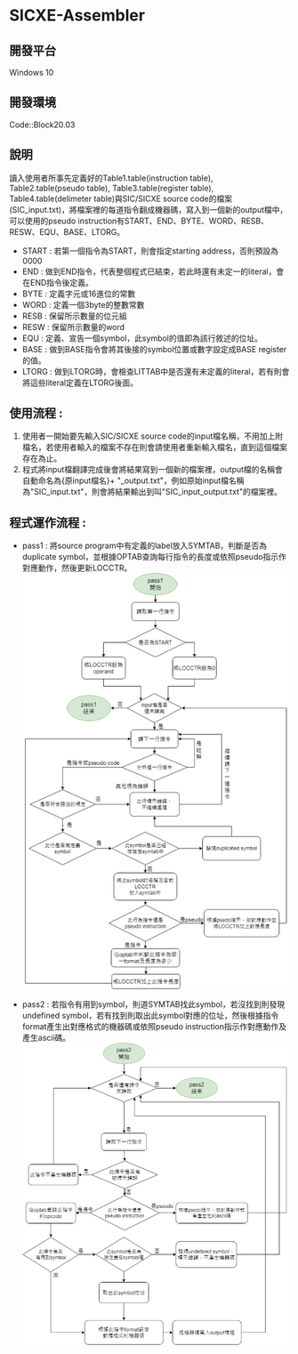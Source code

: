# SICXE-Assembler

## 開發平台
Windows 10

## 開發環境
Code::Block20.03

## 說明
讀入使用者所事先定義好的Table1.table(instruction table), Table2.table(pseudo table), Table3.table(register table), Table4.table(delimeter table)與SIC/SICXE source code的檔案(SIC_input.txt)，將檔案裡的每道指令翻成機器碼，寫入到一個新的output檔中，可以使用的pseudo instruction有START、END、BYTE、WORD、RESB、RESW、EQU、BASE、LTORG。  
- START : 若第一個指令為START，則會指定starting address，否則預設為0000
- END : 做到END指令，代表整個程式已結束，若此時還有未定一的literal，會在END指令後定義。
- BYTE : 定義字元或16進位的常數
- WORD : 定義一個3byte的整數常數
- RESB : 保留所示數量的位元組
- RESW : 保留所示數量的word
- EQU : 定義、宣告一個symbol，此symbol的值即為該行敘述的位址。
- BASE : 做到BASE指令會將其後接的symbol位置或數字設定成BASE register的值。 
- LTORG : 做到LTORG時，會檢查LITTAB中是否還有未定義的literal，若有則會將這些literal定義在LTORG後面。


## 使用流程 :
1. 使用者一開始要先輸入SIC/SICXE source code的input檔名稱，不用加上附檔名，若使用者輸入的檔案不存在則會請使用者重新輸入檔名，直到這個檔案存在為止。
2. 程式將input檔翻譯完成後會將結果寫到一個新的檔案裡，output檔的名稱會自動命名為{原input檔名}+ "_output.txt"，例如原始input檔名稱為"SIC_input.txt"，則會將結果輸出到叫"SIC_input_output.txt"的檔案裡。

## 程式運作流程 : 
- pass1 : 將source program中有定義的label放入SYMTAB，判斷是否為duplicate symbol，並根據OPTAB查詢每行指令的長度或依照pseudo指示作對應動作，然後更新LOCCTR。
![image](https://github.com/YunTing-Lee/SICXE-Assembler/blob/main/Picture/SICXE%20pass1.png)

- pass2 : 若指令有用到symbol，則道SYMTAB找此symbol，若沒找到則發現undefined symbol，若有找到則取出此symbol對應的位址，然後根據指令format產生出對應格式的機器碼或依照pseudo instruction指示作對應動作及產生ascii碼。
![image](https://github.com/YunTing-Lee/SICXE-Assembler/blob/main/Picture/SICXE%20pass2.png)